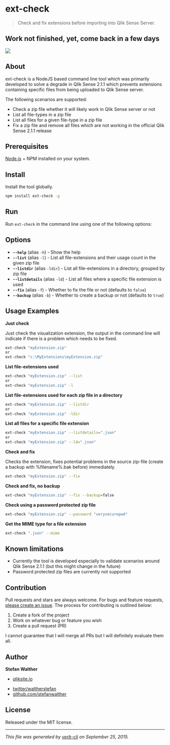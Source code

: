 # ext-check

> Check and fix extensions before importing into Qlik Sense Server.

## Work not finished, yet, come back in a few days

[![](http://serve.mod.bz/branch/)](https://github.com/stefanwalther/ext-check)

## About

ext-check is a NodeJS based command line tool which was primarily developed to solve a degrade in Qlik Sense 2.1.1 which prevents extensions containing specific files from being uploaded to Qlik Sense server.

The following scenarios are supported:

* Check a zip file whether it will likely work in Qlik Sense server or not
* List all file-types in a zip file
* List all files for a given file-type in a zip file
* Fix a zip file and remove all files which are not working in the official Qlik Sense 2.1.1 release

## Prerequisites

[Node.js](https://nodejs.org) + NPM installed on your system.

## Install

Install the tool globally.

```bash
npm install ext-check -g  
```

## Run

Run `ext-check` in the command line using one of the following options:

## Options
* **`--help`** (alias `-h`) - Show the help
* **`--list`** (alias `-l`) - List all file-extensions and their usage count in the given zip file
* **`--listdir`** (alias `-ldir`) - List all file-extensions in a directory, grouped by zip file
* **`--listdetails`** (alias `-ld`) - List all files where a specific file extension is used
* **`--fix`** (alias `-f`) - Whether to fix the file or not (defaults to `false`)
* **`--backup`** (alias `-b`) - Whether to create a backup or not (defaults to `true`)

## Usage Examples

**Just check**

Just check the visualization extension, the output in the command line will indicate if there is a problem which needs to be fixed.

```bash
ext-check "myExtension.zip"
or 
ext-check "c:\MyExtensions\myExtension.zip"
```

**List file-extensions used**

```bash
ext-check "myExtension.zip" --list
or
ext-check "myExtension.zip" -l
```

**List file-extensions used for each zip file in a directory**

```bash
ext-check "myExtension.zip" --listdir
or 
ext-check "myExtension.zip" -ldir
```

**List all files for a specific file extension**

```bash
ext-check "myExtension.zip" --listdetails=".json"
or 
ext-check "myExtension.zip" --ld=".json"
```

**Check and fix**

Checks the extension, fixes potential problems in the source zip-file (create a backup with %filename%.bak before) immediately.

```bash
ext-check "myExtension.zip" --fix
```

**Check and fix, no backup**

```bash
ext-check "myExtension.zip" --fix --backup=false
```

**Check using a password protected zip file**

```bash
ext-check "myExtension.zip" --password "verysecurepwd"
```

**Get the MIME type for a file extension**

```bash
ext-check ".json" --mime
```

## Known limitations

* Currently the tool is developed especially to validate scenarios around Qlik Sense 2.1.1 (but this might change in the future)
* Password protected zip files are currently not supported

## Contribution

Pull requests and stars are always welcome. For bugs and feature requests, [please create an issue](https://github.com/stefanwalther/ext-check/issues).
The process for contributing is outlined below:

1. Create a fork of the project
2. Work on whatever bug or feature you wish
3. Create a pull request (PR)

I cannot guarantee that I will merge all PRs but I will definitely evaluate them all.

## Author

**Stefan Walther**

+ [qliksite.io](http://qliksite.io)
* [twitter/waltherstefan](http://twitter.com/waltherstefan)
* [github.com/stefanwalther](http://github.com/stefanwalther)

## License

Released under the MIT license.

***

_This file was generated by [verb-cli](https://github.com/assemble/verb-cli) on September 25, 2015._